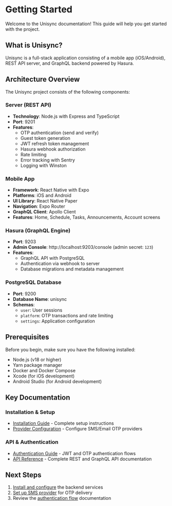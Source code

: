 # Getting Started

Welcome to the Unisync documentation! This guide will help you get started with the project.

## What is Unisync?

Unisync is a full-stack application consisting of a mobile app (iOS/Android), REST API server, and GraphQL backend powered by Hasura.

## Architecture Overview

The Unisync project consists of the following components:

### Server (REST API)

- **Technology**: Node.js with Express and TypeScript
- **Port**: 9201
- **Features**:
  - OTP authentication (send and verify)
  - Guest token generation
  - JWT refresh token management
  - Hasura webhook authorization
  - Rate limiting
  - Error tracking with Sentry
  - Logging with Winston

### Mobile App

- **Framework**: React Native with Expo
- **Platforms**: iOS and Android
- **UI Library**: React Native Paper
- **Navigation**: Expo Router
- **GraphQL Client**: Apollo Client
- **Features**: Home, Schedule, Tasks, Announcements, Account screens

### Hasura (GraphQL Engine)

- **Port**: 9203
- **Admin Console**: http://localhost:9203/console (admin secret: `123`)
- **Features**:
  - GraphQL API with PostgreSQL
  - Authentication via webhook to server
  - Database migrations and metadata management

### PostgreSQL Database

- **Port**: 9200
- **Database Name**: unisync
- **Schemas**:
  - `user`: User sessions
  - `platform`: OTP transactions and rate limiting
  - `settings`: Application configuration

## Prerequisites

Before you begin, make sure you have the following installed:

- Node.js (v18 or higher)
- Yarn package manager
- Docker and Docker Compose
- Xcode (for iOS development)
- Android Studio (for Android development)

## Key Documentation

### Installation & Setup

- [Installation Guide](/guide/installation) - Complete setup instructions
- [Provider Configuration](/guide/providers) - Configure SMS/Email OTP providers

### API & Authentication

- [Authentication Guide](/api/authentication) - JWT and OTP authentication flows
- [API Reference](/api/) - Complete REST and GraphQL API documentation

## Next Steps

1. [Install and configure](/guide/installation) the backend services
2. [Set up SMS provider](/guide/providers) for OTP delivery
3. Review the [authentication flow](/api/authentication) documentation
